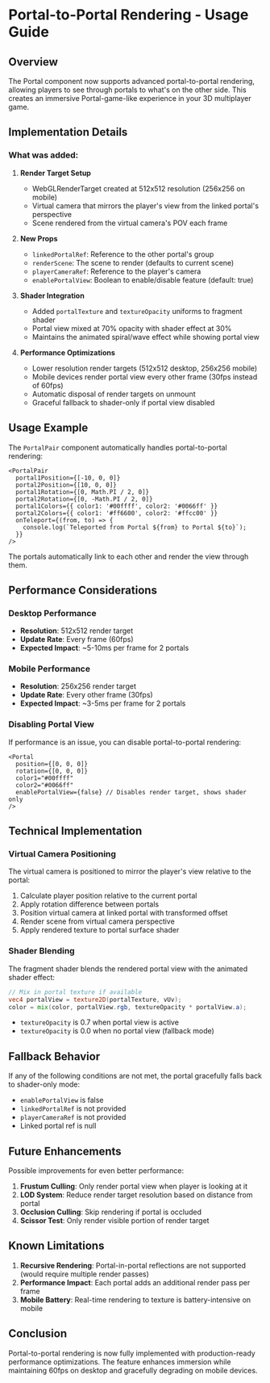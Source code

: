 # Portal-to-Portal Rendering - Usage Guide

## Overview

The Portal component now supports advanced portal-to-portal rendering, allowing players to see through portals to what's on the other side. This creates an immersive Portal-game-like experience in your 3D multiplayer game.

## Implementation Details

### What was added:

1. **Render Target Setup**
   - WebGLRenderTarget created at 512x512 resolution (256x256 on mobile)
   - Virtual camera that mirrors the player's view from the linked portal's perspective
   - Scene rendered from the virtual camera's POV each frame

2. **New Props**
   - `linkedPortalRef`: Reference to the other portal's group
   - `renderScene`: The scene to render (defaults to current scene)
   - `playerCameraRef`: Reference to the player's camera
   - `enablePortalView`: Boolean to enable/disable feature (default: true)

3. **Shader Integration**
   - Added `portalTexture` and `textureOpacity` uniforms to fragment shader
   - Portal view mixed at 70% opacity with shader effect at 30%
   - Maintains the animated spiral/wave effect while showing portal view

4. **Performance Optimizations**
   - Lower resolution render targets (512x512 desktop, 256x256 mobile)
   - Mobile devices render portal view every other frame (30fps instead of 60fps)
   - Automatic disposal of render targets on unmount
   - Graceful fallback to shader-only if portal view disabled

## Usage Example

The `PortalPair` component automatically handles portal-to-portal rendering:

```tsx
<PortalPair
  portal1Position={[-10, 0, 0]}
  portal2Position={[10, 0, 0]}
  portal1Rotation={[0, Math.PI / 2, 0]}
  portal2Rotation={[0, -Math.PI / 2, 0]}
  portal1Colors={{ color1: '#00ffff', color2: '#0066ff' }}
  portal2Colors={{ color1: '#ff6600', color2: '#ffcc00' }}
  onTeleport={(from, to) => {
    console.log(`Teleported from Portal ${from} to Portal ${to}`);
  }}
/>
```

The portals automatically link to each other and render the view through them.

## Performance Considerations

### Desktop Performance
- **Resolution**: 512x512 render target
- **Update Rate**: Every frame (60fps)
- **Expected Impact**: ~5-10ms per frame for 2 portals

### Mobile Performance
- **Resolution**: 256x256 render target
- **Update Rate**: Every other frame (30fps)
- **Expected Impact**: ~3-5ms per frame for 2 portals

### Disabling Portal View

If performance is an issue, you can disable portal-to-portal rendering:

```tsx
<Portal
  position={[0, 0, 0]}
  rotation={[0, 0, 0]}
  color1="#00ffff"
  color2="#0066ff"
  enablePortalView={false} // Disables render target, shows shader only
/>
```

## Technical Implementation

### Virtual Camera Positioning

The virtual camera is positioned to mirror the player's view relative to the portal:

1. Calculate player position relative to the current portal
2. Apply rotation difference between portals
3. Position virtual camera at linked portal with transformed offset
4. Render scene from virtual camera perspective
5. Apply rendered texture to portal surface shader

### Shader Blending

The fragment shader blends the rendered portal view with the animated shader effect:

```glsl
// Mix in portal texture if available
vec4 portalView = texture2D(portalTexture, vUv);
color = mix(color, portalView.rgb, textureOpacity * portalView.a);
```

- `textureOpacity` is 0.7 when portal view is active
- `textureOpacity` is 0.0 when no portal view (fallback mode)

## Fallback Behavior

If any of the following conditions are not met, the portal gracefully falls back to shader-only mode:

- `enablePortalView` is false
- `linkedPortalRef` is not provided
- `playerCameraRef` is not provided
- Linked portal ref is null

## Future Enhancements

Possible improvements for even better performance:

1. **Frustum Culling**: Only render portal view when player is looking at it
2. **LOD System**: Reduce render target resolution based on distance from portal
3. **Occlusion Culling**: Skip rendering if portal is occluded
4. **Scissor Test**: Only render visible portion of render target

## Known Limitations

1. **Recursive Rendering**: Portal-in-portal reflections are not supported (would require multiple render passes)
2. **Performance Impact**: Each portal adds an additional render pass per frame
3. **Mobile Battery**: Real-time rendering to texture is battery-intensive on mobile

## Conclusion

Portal-to-portal rendering is now fully implemented with production-ready performance optimizations. The feature enhances immersion while maintaining 60fps on desktop and gracefully degrading on mobile devices.
